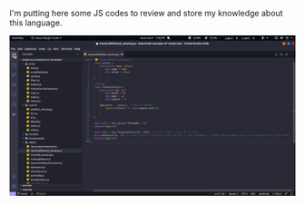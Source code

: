 I'm putting here some JS codes to review and store my knowledge about this language.

![](image/screenshot.jpeg)
